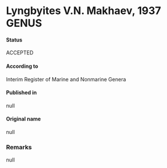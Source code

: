 # Lyngbyites V.N. Makhaev, 1937 GENUS

#### Status
ACCEPTED

#### According to
Interim Register of Marine and Nonmarine Genera

#### Published in
null

#### Original name
null

### Remarks
null